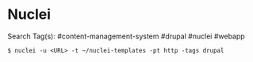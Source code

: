 # Nuclei

Search Tag(s): #content-management-system #drupal #nuclei #webapp

`$ nuclei -u <URL> -t ~/nuclei-templates -pt http -tags drupal`